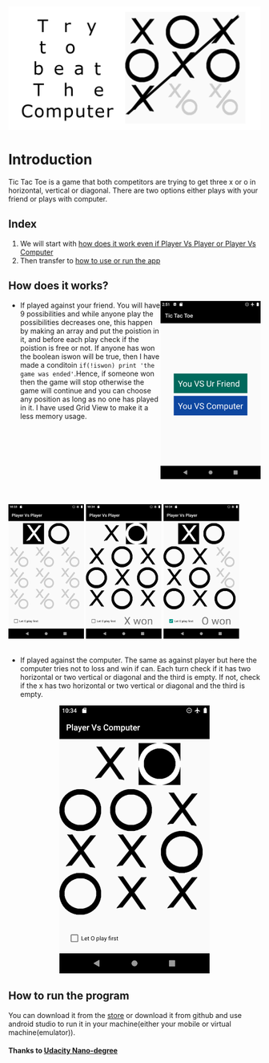 ![banner](screenshot/xp_p.png)

# Introduction 
Tic Tac Toe is a game that both competitors are trying to get three x or o in horizontal, vertical or diagonal.
There are two options either plays with your friend or plays with computer.

## Index
   1. We will start with [how does it work even if Player Vs Player or Player Vs Computer](#how-does-it-works)
   2. Then transfer to [how to use or run the app](#how-to-run-the-program) 

## How does it works?

<img src="screenshot/interface.png" alt="interface" align="right"  width="200" />

* If played against your friend. You will have 9 possibilities and while anyone play the possibilities decreases one, this happen by making an array and put the poistion in it, and before each play check if the poistion is free or not. If anyone has won the boolean iswon will be true, then I have made a conditoin `if(!iswon) print 'the game was ended'`.Hence, if someone won then the game will stop otherwise the game will continue and you can choose any position as long as no one has played in it.
        I have used Grid View to make it a less memory usage.
<br>
</br></br></br></br></br></br></br></br>
<div style="margin:auto">
    <img src="screenshot/PVP1.png" alt="PVP1" width="30%"style="margin-left: auto; margin-right: auto;"/>
    <img src="screenshot/PVP2.png" alt="PVP2" width="30%"/>
    <img src="screenshot/PVP3.png" alt="PVP3" width="30%"/>
</div>

<br>

- If played against the computer. The same as against player but here the computer tries not to loss and win if can. Each turn check if it has two horizontal or two vertical or diagonal and the third is empty. If not, check if the x has two horizontal or two vertical or diagonal and the third is empty.

<div align=center>
   <img src="screenshot/PVC.png" alt="PVC" width="300"; style="margin:auto";/>      
</div> 

## How to run the program
You can download it from the [store](https://www.amazon.com/gp/product/B08JJPZTPD)
or download it from github and use android studio to run it in your machine(either your mobile or virtual machine(emulator)).

#### Thanks to [Udacity Nano-degree](https://www.udacity.com/course/android-developer-nanodegree-by-google--nd801)


